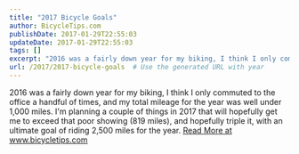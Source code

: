 ```yaml
---
title: "2017 Bicycle Goals"
author: BicycleTips.com
publishDate: 2017-01-29T22:55:03
updateDate: 2017-01-29T22:55:03
tags: []
excerpt: "2016 was a fairly down year for my biking, I think I only commuted to the office a handful of times, and my total mileage for the year was well under 1,000 miles. I'm planning a couple of things in 2017 that will hopefully get me to exceed that poor showing (819 miles), and hopefully triple it, with an ultimate goal of riding 2,500 miles for the year."
url: /2017/2017-bicycle-goals  # Use the generated URL with year
---
```

2016 was a fairly down year for my biking, I think I only commuted to the office a handful of times, and my total mileage for the year was well under 1,000 miles. I'm planning a couple of things in 2017 that will hopefully get me to exceed that poor showing (819 miles), and hopefully triple it, with an ultimate goal of riding 2,500 miles for the year. <a href="https://www.bicycletips.com/tips/aid/39">Read More at www.bicycletips.com</a>
